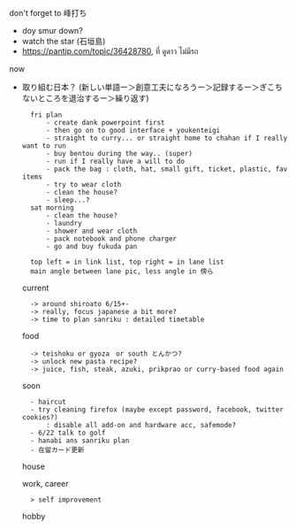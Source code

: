 don't forget to 峰打ち
- doy smur down?
- watch the star (石垣島)
- https://pantip.com/topic/36428780, ที่ ดูดาว ไม่มีรถ

now
- 取り組む日本？ (新しい単語ー＞創意工夫になろうー＞記録するー＞ぎこちないところを退治するー＞繰り返す)

		fri plan
			- create dank powerpoint first
			- then go on to good interface + youkenteigi
			- straight to curry... or straight home to chahan if I really want to run
			- buy bentou during the way.. (super)
			- run if I really have a will to do
			- pack the bag : cloth, hat, small gift, ticket, plastic, fav items
			- try to wear cloth
			- clean the house?
			- sleep...?
		sat morning
			- clean the house?
			- laundry
			- shower and wear cloth
			- pack notebook and phone charger
			- go and buy fukuda pan
		
		top left = in link list, top right = in lane list
		main angle between lane pic, less angle in 傍ら


	current
	
		-> around shiroato 6/15+-
		-> really, focus japanese a bit more?
		-> time to plan sanriku : detailed timetable
		
		
	food
		
		-> teishoku or gyoza　or south とんかつ?
		-> unlock new pasta recipe?
		-> juice, fish, steak, azuki, prikprao or curry-based food again
		
	soon
		
		- haircut
		- try cleaning firefox (maybe except password, facebook, twitter cookies?)
			: disable all add-on and hardware acc, safemode?
		- 6/22 talk to golf
		- hanabi ans sanriku plan
		- 在留カード更新
	house
	
	work, career
	
		> self improvement
		
	hobby
			

			
		
